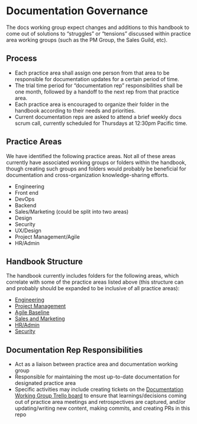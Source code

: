 # Documentation Governance

The docs working group expect changes and additions to this handbook to come out of solutions to “struggles” or “tensions” discussed within practice area working groups (such as the PM Group, the Sales Guild, etc).

## Process

- Each practice area shall assign one person from that area to be responsible for documentation updates for a certain period of time.
- The trial time period for “documentation rep” responsibilities shall be one month, followed by a handoff to the next rep from that practice area.
- Each practice area is encouraged to organize their folder in the handbook according to their needs and priorities.
- Current documentation reps are asked to attend a brief weekly docs scrum call, currently scheduled for Thursdays at 12:30pm Pacific time.

## Practice Areas

We have identified the following practice areas. Not all of these areas currently have associated working groups or folders within the handbook, though creating such groups and folders would probably be beneficial for documentation and cross-organization knowledge-sharing efforts.

- Engineering
 - Front end
 - DevOps
 - Backend
- Sales/Marketing (could be split into two areas)
- Design
- Security
- UX/Design
- Project Management/Agile
- HR/Admin

## Handbook Structure

The handbook currently includes folders for the following areas, which correlate with some of the practice areas listed above (this structure can and probably should be expanded to be inclusive of all practice areas):

- [Engineering](/05-engineering)
- [Project Management](/06-project-management)
- [Agile Baseline](/04-how-we-work/agile-baseline)
- [Sales and Marketing](/07-sales-and-marketing)
- [HR/Admin](/08-hr-admin)
- [Security](09-security)

## Documentation Rep Responsibilities

- Act as a liaison between practice area and documentation working group
- Responsible for maintaining the most up-to-date documentation for designated practice area
- Specific activities may include creating tickets on the [Documentation Working Group Trello board](https://trello.com/b/ZKx6l4bC/documentation-working-group) to ensure that learnings/decisions coming out of practice area meetings and retrospectives are captured, and/or updating/writing new content, making commits, and creating PRs in this repo
